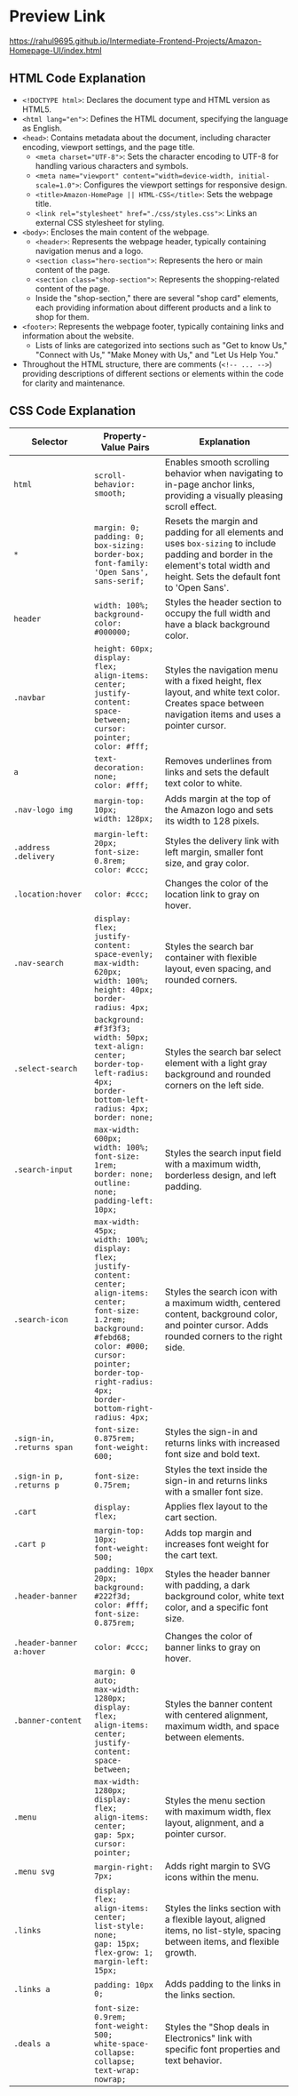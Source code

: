# Preview Link
https://rahul9695.github.io/Intermediate-Frontend-Projects/Amazon-Homepage-UI/index.html

## HTML Code Explanation 
- `<!DOCTYPE html>`: Declares the document type and HTML version as HTML5.
- `<html lang="en">`: Defines the HTML document, specifying the language as English.
- `<head>`: Contains metadata about the document, including character encoding, viewport settings, and the page title.
   - `<meta charset="UTF-8">`: Sets the character encoding to UTF-8 for handling various characters and symbols.
   - `<meta name="viewport" content="width=device-width, initial-scale=1.0">`: Configures the viewport settings for responsive design.
   - `<title>Amazon-HomePage || HTML-CSS</title>`: Sets the webpage title.
   - `<link rel="stylesheet" href="./css/styles.css">`: Links an external CSS stylesheet for styling.
- `<body>`: Encloses the main content of the webpage.
   - `<header>`: Represents the webpage header, typically containing navigation menus and a logo.
   - `<section class="hero-section">`: Represents the hero or main content of the page.
   - `<section class="shop-section">`: Represents the shopping-related content of the page.
   - Inside the "shop-section," there are several "shop card" elements, each providing information about different products and a link to shop for them.
- `<footer>`: Represents the webpage footer, typically containing links and information about the website.
   - Lists of links are categorized into sections such as "Get to know Us," "Connect with Us," "Make Money with Us," and "Let Us Help You."
- Throughout the HTML structure, there are comments (`<!-- ... -->`) providing descriptions of different sections or elements within the code for clarity and maintenance.

## CSS Code Explanation

| Selector            | Property-Value Pairs                                      | Explanation                                                                                              |
| ------------------- | --------------------------------------------------------- | -------------------------------------------------------------------------------------------------------- |
| `html`              | `scroll-behavior: smooth;`                                | Enables smooth scrolling behavior when navigating to in-page anchor links, providing a visually pleasing scroll effect. |
| `*`                 | `margin: 0;`<br>`padding: 0;`<br>`box-sizing: border-box;`<br>`font-family: 'Open Sans', sans-serif;` | Resets the margin and padding for all elements and uses `box-sizing` to include padding and border in the element's total width and height. Sets the default font to 'Open Sans'. |
| `header`            | `width: 100%;`<br>`background-color: #000000;`           | Styles the header section to occupy the full width and have a black background color.                  |
| `.navbar`           | `height: 60px;`<br>`display: flex;`<br>`align-items: center;`<br>`justify-content: space-between;`<br>`cursor: pointer;`<br>`color: #fff;` | Styles the navigation menu with a fixed height, flex layout, and white text color. Creates space between navigation items and uses a pointer cursor. |
| `a`                 | `text-decoration: none;`<br>`color: #fff;`              | Removes underlines from links and sets the default text color to white.                                   |
| `.nav-logo img`     | `margin-top: 10px;`<br>`width: 128px;`                   | Adds margin at the top of the Amazon logo and sets its width to 128 pixels.                              |
| `.address .delivery` | `margin-left: 20px;`<br>`font-size: 0.8rem;`<br>`color: #ccc;` | Styles the delivery link with left margin, smaller font size, and gray color.                            |
| `.location:hover`   | `color: #ccc;`                                          | Changes the color of the location link to gray on hover.                                                |
| `.nav-search`       | `display: flex;`<br>`justify-content: space-evenly;`<br>`max-width: 620px;`<br>`width: 100%;`<br>`height: 40px;`<br>`border-radius: 4px;` | Styles the search bar container with flexible layout, even spacing, and rounded corners.           |
| `.select-search`    | `background: #f3f3f3;`<br>`width: 50px;`<br>`text-align: center;`<br>`border-top-left-radius: 4px;`<br>`border-bottom-left-radius: 4px;`<br>`border: none;` | Styles the search bar select element with a light gray background and rounded corners on the left side. |
| `.search-input`     | `max-width: 600px;`<br>`width: 100%;`<br>`font-size: 1rem;`<br>`border: none;`<br>`outline: none;`<br>`padding-left: 10px;` | Styles the search input field with a maximum width, borderless design, and left padding.                 |
| `.search-icon`      | `max-width: 45px;`<br>`width: 100%;`<br>`display: flex;`<br>`justify-content: center;`<br>`align-items: center;`<br>`font-size: 1.2rem;`<br>`background: #febd68;`<br>`color: #000;`<br>`cursor: pointer;`<br>`border-top-right-radius: 4px;`<br>`border-bottom-right-radius: 4px;` | Styles the search icon with a maximum width, centered content, background color, and pointer cursor. Adds rounded corners to the right side. |
| `.sign-in, .returns span` | `font-size: 0.875rem;`<br>`font-weight: 600;`        | Styles the sign-in and returns links with increased font size and bold text.                             |
| `.sign-in p, .returns p` | `font-size: 0.75rem;`                                   | Styles the text inside the sign-in and returns links with a smaller font size.                           |
| `.cart`             | `display: flex;`                                       | Applies flex layout to the cart section.                                                                  |
| `.cart p`           | `margin-top: 10px;`<br>`font-weight: 500;`             | Adds top margin and increases font weight for the cart text.                                             |
| `.header-banner`    | `padding: 10px 20px;`<br>`background: #222f3d;`<br>`color: #fff;`<br>`font-size: 0.875rem;` | Styles the header banner with padding, a dark background color, white text color, and a specific font size. |
| `.header-banner a:hover` | `color: #ccc;`                                      | Changes the color of banner links to gray on hover.                                                       |
| `.banner-content`   | `margin: 0 auto;`<br>`max-width: 1280px;`<br>`display: flex;`<br>`align-items: center;`<br>`justify-content: space-between;` | Styles the banner content with centered alignment, maximum width, and space between elements.             |
| `.menu`             | `max-width: 1280px;`<br>`display: flex;`<br>`align-items: center;`<br>`gap: 5px;`<br>`cursor: pointer;` | Styles the menu section with maximum width, flex layout, alignment, and a pointer cursor.                |
| `.menu svg`         | `margin-right: 7px;`                                  | Adds right margin to SVG icons within the menu.                                                           |
| `.links`            | `display: flex;`<br>`align-items: center;`<br>`list-style: none;`<br>`gap: 15px;`<br>`flex-grow: 1;`<br>`margin-left: 15px;` | Styles the links section with a flexible layout, aligned items, no list-style, spacing between items, and flexible growth. |
| `.links a`          | `padding: 10px 0;`                                    | Adds padding to the links in the links section.                                                           |
| `.deals a`          | `font-size: 0.9rem;`<br>`font-weight: 500;`<br>`white-space-collapse: collapse;`<br>`text-wrap: nowrap;` | Styles the "Shop deals in Electronics" link with specific font properties and text behavior.           |
